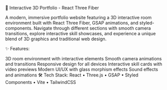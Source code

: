 🌟 Interactive 3D Portfolio - React Three Fiber

A modern, immersive portfolio website featuring a 3D interactive room environment built with React Three Fiber, GSAP animations, and styled-components. Navigate through different sections with smooth camera transitions, explore interactive skill showcases, and experience a unique blend of 3D graphics and traditional web design.

✨ Features:

3D room environment with interactive elements
Smooth camera animations and transitions
Responsive design for all devices
Interactive skill cards with video previews
Modern UI/UX with glass morphism effects
Sound effects and animations
🛠️ Tech Stack: React • Three.js • GSAP • Styled Components • Vite • TailwindCSS